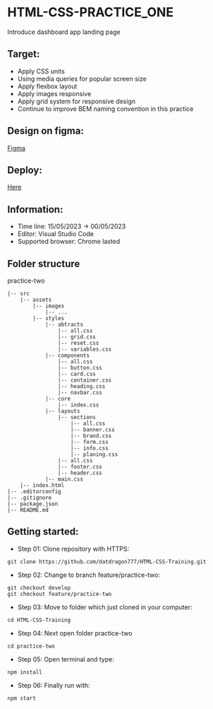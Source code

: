 # HTML-CSS-PRACTICE_ONE #
Introduce dashboard app landing page

## Target: ##
- Apply CSS units
- Using media queries for popular screen size
- Apply flexbox layout
- Apply images responsive
- Apply grid system for responsive design
- Continue to improve BEM naming convention in this practice

## Design on figma: ##
[Figma](https://www.figma.com/file/tst5tL3prGZKHCP9ASqnHl/NinjaMail-(Community)-(Community)?type=design&node-id=1-362&t=SIFv7b0c0t7jazuv-0)

## Deploy:
[Here]()

## Information: ##
- Time line: 15/05/2023 -> 00/05/2023
- Editor: Visual Studio Code
- Supported browser: Chrome lasted

## Folder structure ##
practice-two
~~~
|-- src
    |-- assets
        |-- images
            |-- ...
        |-- styles
            |-- abtracts
                |-- all.css
                |-- grid.css
                |-- reset.css
                |-- variables.css
            |-- components
                |-- all.css
                |-- button.css
                |-- card.css
                |-- container.css
                |-- heading.css
                |-- navbar.css
            |-- core
                |-- index.css
            |-- layouts
                |-- sections
                    |-- all.css
                    |-- banner.css
                    |-- brand.css
                    |-- form.css
                    |-- info.css
                    |-- planing.css
                |-- all.css
                |-- footer.css
                |-- header.css
            |-- main.css
    |-- index.html
|-- .editorconfig
|-- .gitignore
|-- package.json
|-- README.md
~~~


## Getting started:
- Step 01: Clone repository with HTTPS:
~~~
git clone https://github.com/datdragon777/HTML-CSS-Training.git
~~~
- Step 02: Change to branch feature/practice-two:
~~~
git checkout develop
git checkout feature/practice-two
~~~
- Step 03: Move to folder which just cloned in your computer:
~~~
cd HTML-CSS-Training
~~~
- Step 04: Next open folder practice-two
~~~
cd practice-two
~~~
- Step 05: Open terminal and type:
~~~
npm install
~~~
- Step 06: Finally run with:
~~~
npm start
~~~
